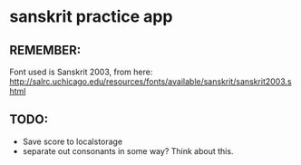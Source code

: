 # sanskrit practice app

## REMEMBER:

Font used is Sanskrit 2003, from here: http://salrc.uchicago.edu/resources/fonts/available/sanskrit/sanskrit2003.shtml

## TODO:

- Save score to localstorage
- separate out consonants in some way? Think about this.